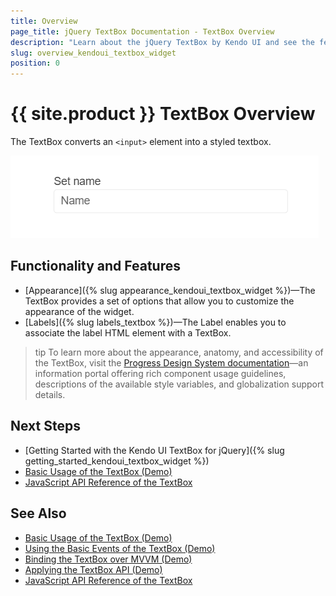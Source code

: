 ```yaml
---
title: Overview
page_title: jQuery TextBox Documentation - TextBox Overview
description: "Learn about the jQuery TextBox by Kendo UI and see the features it supports."
slug: overview_kendoui_textbox_widget
position: 0
---
```


# {{ site.product }} TextBox Overview

The TextBox converts an `<input>` element into a styled textbox.

![Kendo UI for jQuery TextBox Overview](images/overview.png)

## Functionality and Features

* [Appearance]({% slug appearance_kendoui_textbox_widget %})&mdash;The TextBox provides a set of options that allow you to customize the appearance of the widget.
* [Labels]({% slug labels_textbox %})&mdash;The Label enables you to associate the label HTML element with a TextBox.

>tip To learn more about the appearance, anatomy, and accessibility of the TextBox, visit the [Progress Design System documentation](https://www.telerik.com/design-system/docs/components/textbox/)—an information portal offering rich component usage guidelines, descriptions of the available style variables, and globalization support details.

## Next Steps 

* [Getting Started with the Kendo UI TextBox for jQuery]({% slug getting_started_kendoui_textbox_widget %})
* [Basic Usage of the TextBox (Demo)](https://demos.telerik.com/kendo-ui/textbox/index)
* [JavaScript API Reference of the TextBox](/api/javascript/ui/textbox)

## See Also

* [Basic Usage of the TextBox (Demo)](https://demos.telerik.com/kendo-ui/textbox/index)
* [Using the Basic Events of the TextBox (Demo)](https://demos.telerik.com/kendo-ui/textbox/events)
* [Binding the TextBox over MVVM (Demo)](https://demos.telerik.com/kendo-ui/textbox/mvvm)
* [Applying the TextBox API (Demo)](https://demos.telerik.com/kendo-ui/textbox/api)
* [JavaScript API Reference of the TextBox](/api/javascript/ui/textbox)
